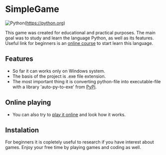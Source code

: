 # SimpleGame

![Python](https://img.shields.io/badge/python-3670A0?style=for-the-badge&logo=python&logoColor=ffdd54)(https://python.org)

This game was created for educational and practical purposes.
The main goal was to study and learn the language Python, as well as its features.
Useful link for beginners is an [online course](https://letpy.com/) to start learn this language.

## Features
- So far it can works only on Windows system. 
- The basis of the project is .exe file extension.
- The most important thing it is converting python-file into executable-file with a library 'auto-py-to-exe' from [PyPi](https://pypi.org/).
## Online playing
- You can also try to [play it online](https://apps.letpy.com/game_TicTacToe) and look how it works. 
## Instalation

For beginners it is copletely useful to research if you have interest about games.
Enjoy your free time by playing games and coding as well.

